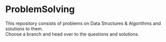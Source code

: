 # ProblemSolving
This repository consists of problems on Data Structures &amp; Algorithms and solutions to them. \
Choose a branch and head over to the questions and solutions.
